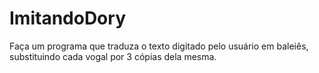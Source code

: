 # ImitandoDory
Faça um programa que traduza o texto digitado pelo usuário em baleiês, substituindo cada vogal por 3 cópias dela mesma.
